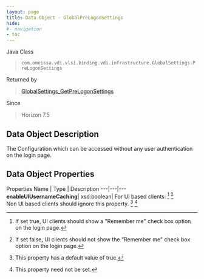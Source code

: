 ```yaml
---
layout: page
title: Data Object - GlobalPreLogonSettings
hide:
#- navigation
- toc
---
```






Java Class
> `com.omnissa.vdi.vlsi.binding.vdi.infrastructure.GlobalSettings.PreLogonSettings`

Returned by
> [GlobalSettings_GetPreLogonSettings](vdi.infrastructure.GlobalSettings.md#getPreLogonSettings)

Since
> Horizon 7.5


## Data Object Description

The Configuration which can be accessed without any user authentication on the login page.

## Data Object Properties
Properties
Name |  Type |  Description
---|---|---
**enableUIUsernameCaching**|  xsd:boolean|  For UI based clients: [^282] [^283] <br>Non UI based clients should ignore this property. [^6] [^1]


 


[^1]: This property need not be set.
[^6]: This property has a default value of true.
[^282]: If set true, UI clients should show a "Remember me" check box option on the login page.
[^283]: If set false, UI clients should not show the "Remember me" check box option on the login page.